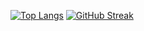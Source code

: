 

<!--
**pi-rate14/pi-rate14** is a ✨ _special_ ✨ repository because its `README.md` (this file) appears on your GitHub profile.

Here are some ideas to get you started:

- 🔭 I’m currently working on ...
- 🌱 I’m currently learning ...
- 👯 I’m looking to collaborate on ...
- 🤔 I’m looking for help with ...
- 💬 Ask me about ...
- 📫 How to reach me: ...
- 😄 Pronouns: ...
- ⚡ Fun fact: ...
-->

<!-- ![Anurag's GitHub stats](https://github-readme-stats.vercel.app/api?username=pi-rate14&show_icons=true&theme=tokyonight) -->
[![Top Langs](https://github-readme-stats.vercel.app/api/top-langs/?username=pi-rate14&langs_count=8&layout=compact)](https://github.com/anuraghazra/github-readme-stats)
[![GitHub Streak](http://github-readme-streak-stats.herokuapp.com?user=pi-rate14&theme=tokyonight)](https://git.io/streak-stats)



